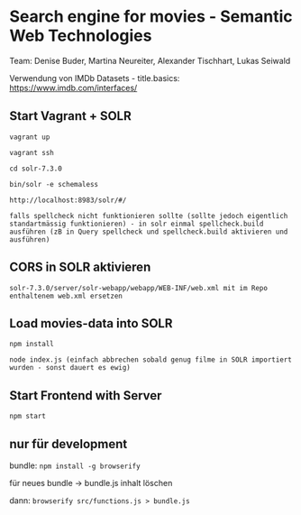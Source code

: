 # Search engine for movies - Semantic Web Technologies

Team: Denise Buder, Martina Neureiter, Alexander Tischhart, Lukas Seiwald

Verwendung von IMDb Datasets - title.basics: https://www.imdb.com/interfaces/

## Start Vagrant + SOLR

```vagrant up```

```vagrant ssh```

```cd solr-7.3.0```

```bin/solr -e schemaless```

```http://localhost:8983/solr/#/ ```

```falls spellcheck nicht funktionieren sollte (sollte jedoch eigentlich standartmässig funktionieren) - in solr einmal spellcheck.build ausführen (zB in Query spellcheck und spellcheck.build aktivieren und ausführen)```


## CORS in SOLR aktivieren

```solr-7.3.0/server/solr-webapp/webapp/WEB-INF/web.xml mit im Repo enthaltenem web.xml ersetzen```

## Load movies-data into SOLR

```npm install```

```node index.js (einfach abbrechen sobald genug filme in SOLR importiert wurden - sonst dauert es ewig)```

## Start Frontend with Server

```npm start```

## nur für development
bundle:
```npm install -g browserify```

für neues bundle ->
bundle.js inhalt löschen

dann: ```browserify src/functions.js > bundle.js```
